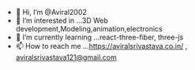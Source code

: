 - 👋 Hi, I’m @Aviral2002
- 👀 I’m interested in ...3D Web development,Modeling,animation,electronics
- 🌱 I’m currently learning ...react-three-fiber, three-js
- 📫 How to reach me ...https://aviralsrivastava.co.in/ , aviralsrivastava121@gmail.com

<!---
Aviral2002/Aviral2002 is a ✨ special ✨ repository because its `README.md` (this file) appears on your GitHub profile.
You can click the Preview link to take a look at your changes.
--->

